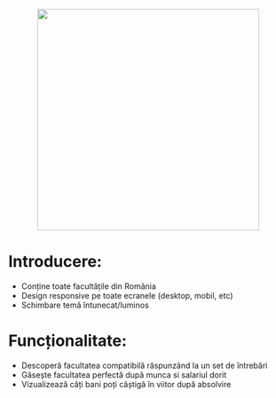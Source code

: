 <p align="center">
  <img src="https://iili.io/Kq9xx9I.png" width="400"/>
</p>

<h1>Introducere:</h1>

- Conține toate facultățile din România
- Design responsive pe toate ecranele (desktop, mobil, etc)
- Schimbare temă întunecat/luminos

<h1>Funcționalitate:</h1>

- Descoperă facultatea compatibilă răspunzând la un set de întrebări
- Găsește facultatea perfectă după munca si salariul dorit
- Vizualizează câți bani poți câștigă în viitor după absolvire
